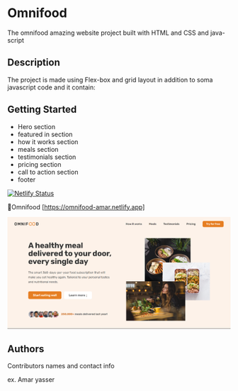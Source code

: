 # Omnifood

The omnifood amazing website project built with HTML and CSS and java-script

## Description

The project is made using Flex-box and grid layout in addition to soma javascript code and it contain:

## Getting Started

* Hero section
* featured in section
* how it works section
* meals section
* testimonials section
* pricing section
* call to action section
* footer

[![Netlify Status](https://api.netlify.com/api/v1/badges/cf33aa46-3559-4428-ac20-3a6f15b10007/deploy-status)](https://app.netlify.com/sites/omnifood-amar/deploys)

🔗Omnifood  [https://omnifood-amar.netlify.app]

<img src="Omnifood/img/first-look.png" title="Optional title">

## Authors

Contributors names and contact info

ex. Amar yasser
